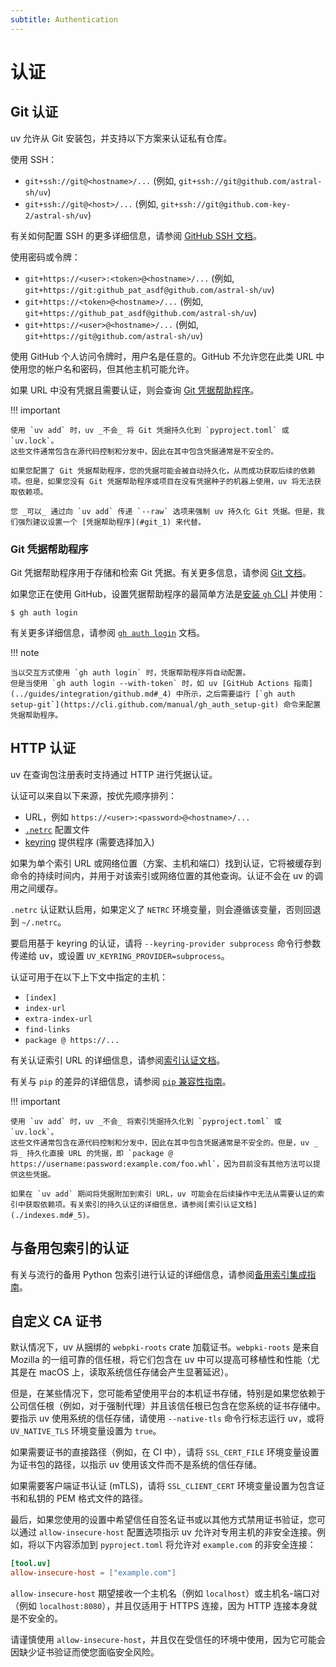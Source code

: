 ```yaml
---
subtitle: Authentication
---
```


# 认证

## Git 认证

uv 允许从 Git 安装包，并支持以下方案来认证私有仓库。

使用 SSH：

- `git+ssh://git@<hostname>/...` (例如, `git+ssh://git@github.com/astral-sh/uv`)
- `git+ssh://git@<host>/...` (例如, `git+ssh://git@github.com-key-2/astral-sh/uv`)

有关如何配置 SSH 的更多详细信息，请参阅
[GitHub SSH 文档](https://docs.github.com/en/authentication/connecting-to-github-with-ssh/about-ssh)。

使用密码或令牌：

- `git+https://<user>:<token>@<hostname>/...` (例如,
  `git+https://git:github_pat_asdf@github.com/astral-sh/uv`)
- `git+https://<token>@<hostname>/...` (例如, `git+https://github_pat_asdf@github.com/astral-sh/uv`)
- `git+https://<user>@<hostname>/...` (例如, `git+https://git@github.com/astral-sh/uv`)

使用 GitHub 个人访问令牌时，用户名是任意的。GitHub 不允许您在此类 URL 中使用您的帐户名和密码，但其他主机可能允许。

如果 URL 中没有凭据且需要认证，则会查询 [Git 凭据帮助程序](#git_1)。

!!! important

    使用 `uv add` 时，uv _不会_ 将 Git 凭据持久化到 `pyproject.toml` 或 `uv.lock`。
    这些文件通常包含在源代码控制和分发中，因此在其中包含凭据通常是不安全的。

    如果您配置了 Git 凭据帮助程序，您的凭据可能会被自动持久化，从而成功获取后续的依赖项。但是，如果您没有 Git 凭据帮助程序或项目在没有凭据种子的机器上使用，uv 将无法获取依赖项。

    您 _可以_ 通过向 `uv add` 传递 `--raw` 选项来强制 uv 持久化 Git 凭据。但是，我们强烈建议设置一个 [凭据帮助程序](#git_1) 来代替。

### Git 凭据帮助程序

Git 凭据帮助程序用于存储和检索 Git 凭据。有关更多信息，请参阅
[Git 文档](https://git-scm.com/doc/credential-helpers)。

如果您正在使用 GitHub，设置凭据帮助程序的最简单方法是[安装 `gh` CLI](https://github.com/cli/cli#installation) 并使用：

```console
$ gh auth login
```

有关更多详细信息，请参阅 [`gh auth login`](https://cli.github.com/manual/gh_auth_login) 文档。

!!! note

    当以交互方式使用 `gh auth login` 时，凭据帮助程序将自动配置。
    但是当使用 `gh auth login --with-token` 时，如 uv [GitHub Actions 指南](../guides/integration/github.md#_4) 中所示，之后需要运行 [`gh auth setup-git`](https://cli.github.com/manual/gh_auth_setup-git) 命令来配置凭据帮助程序。

## HTTP 认证

uv 在查询包注册表时支持通过 HTTP 进行凭据认证。

认证可以来自以下来源，按优先顺序排列：

- URL，例如 `https://<user>:<password>@<hostname>/...`
- [`.netrc`](https://everything.curl.dev/usingcurl/netrc) 配置文件
- [keyring](https://github.com/jaraco/keyring) 提供程序 (需要选择加入)

如果为单个索引 URL 或网络位置（方案、主机和端口）找到认证，它将被缓存到命令的持续时间内，并用于对该索引或网络位置的其他查询。认证不会在 uv 的调用之间缓存。

`.netrc` 认证默认启用，如果定义了 `NETRC` 环境变量，则会遵循该变量，否则回退到 `~/.netrc`。

要启用基于 keyring 的认证，请将 `--keyring-provider subprocess` 命令行参数传递给 uv，或设置 `UV_KEYRING_PROVIDER=subprocess`。

认证可用于在以下上下文中指定的主机：

- `[index]`
- `index-url`
- `extra-index-url`
- `find-links`
- `package @ https://...`

有关认证索引 URL 的详细信息，请参阅[索引认证文档](./indexes.md#_5)。

有关与 `pip` 的差异的详细信息，请参阅 [`pip` 兼容性指南](../pip/compatibility.md#_8)。

!!! important

    使用 `uv add` 时，uv _不会_ 将索引凭据持久化到 `pyproject.toml` 或 `uv.lock`。
    这些文件通常包含在源代码控制和分发中，因此在其中包含凭据通常是不安全的。但是，uv _将_ 持久化直接 URL 的凭据，即 `package @ https://username:password:example.com/foo.whl`，因为目前没有其他方法可以提供这些凭据。

    如果在 `uv add` 期间将凭据附加到索引 URL，uv 可能会在后续操作中无法从需要认证的索引中获取依赖项。有关索引的持久认证的详细信息，请参阅[索引认证文档](./indexes.md#_5)。

## 与备用包索引的认证

有关与流行的备用 Python 包索引进行认证的详细信息，请参阅[备用索引集成指南](../guides/integration/alternative-indexes.md)。

## 自定义 CA 证书

默认情况下，uv 从捆绑的 `webpki-roots` crate 加载证书。`webpki-roots` 是来自 Mozilla 的一组可靠的信任根，将它们包含在 uv 中可以提高可移植性和性能（尤其是在 macOS 上，读取系统信任存储会产生显著延迟）。

但是，在某些情况下，您可能希望使用平台的本机证书存储，特别是如果您依赖于公司信任根（例如，对于强制代理）并且该信任根已包含在您系统的证书存储中。要指示 uv 使用系统的信任存储，请使用 `--native-tls` 命令行标志运行 uv，或将 `UV_NATIVE_TLS` 环境变量设置为 `true`。

如果需要证书的直接路径（例如，在 CI 中），请将 `SSL_CERT_FILE` 环境变量设置为证书包的路径，以指示 uv 使用该文件而不是系统的信任存储。

如果需要客户端证书认证 (mTLS)，请将 `SSL_CLIENT_CERT` 环境变量设置为包含证书和私钥的 PEM 格式文件的路径。

最后，如果您使用的设置中希望信任自签名证书或以其他方式禁用证书验证，您可以通过 `allow-insecure-host` 配置选项指示 uv 允许对专用主机的非安全连接。例如，将以下内容添加到 `pyproject.toml` 将允许对 `example.com` 的非安全连接：

```toml
[tool.uv]
allow-insecure-host = ["example.com"]
```

`allow-insecure-host` 期望接收一个主机名（例如 `localhost`）或主机名-端口对（例如 `localhost:8080`），并且仅适用于 HTTPS 连接，因为 HTTP 连接本身就是不安全的。

请谨慎使用 `allow-insecure-host`，并且仅在受信任的环境中使用，因为它可能会因缺少证书验证而使您面临安全风险。

